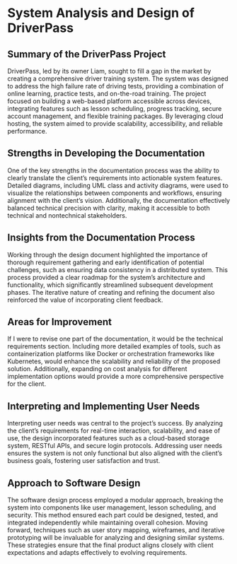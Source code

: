 # System Analysis and Design of DriverPass

## Summary of the DriverPass Project

DriverPass, led by its owner Liam, sought to fill a gap in the market by creating a comprehensive driver training system. The system was designed to address the high failure rate of driving tests, providing a combination of online learning, practice tests, and on-the-road training. The project focused on building a web-based platform accessible across devices, integrating features such as lesson scheduling, progress tracking, secure account management, and flexible training packages. By leveraging cloud hosting, the system aimed to provide scalability, accessibility, and reliable performance.

## Strengths in Developing the Documentation

One of the key strengths in the documentation process was the ability to clearly translate the client’s requirements into actionable system features. Detailed diagrams, including UML class and activity diagrams, were used to visualize the relationships between components and workflows, ensuring alignment with the client’s vision. Additionally, the documentation effectively balanced technical precision with clarity, making it accessible to both technical and nontechnical stakeholders.

## Insights from the Documentation Process

Working through the design document highlighted the importance of thorough requirement gathering and early identification of potential challenges, such as ensuring data consistency in a distributed system. This process provided a clear roadmap for the system’s architecture and functionality, which significantly streamlined subsequent development phases. The iterative nature of creating and refining the document also reinforced the value of incorporating client feedback.

## Areas for Improvement

If I were to revise one part of the documentation, it would be the technical requirements section. Including more detailed examples of tools, such as containerization platforms like Docker or orchestration frameworks like Kubernetes, would enhance the scalability and reliability of the proposed solution. Additionally, expanding on cost analysis for different implementation options would provide a more comprehensive perspective for the client.

## Interpreting and Implementing User Needs

Interpreting user needs was central to the project’s success. By analyzing the client’s requirements for real-time interaction, scalability, and ease of use, the design incorporated features such as a cloud-based storage system, RESTful APIs, and secure login protocols. Addressing user needs ensures the system is not only functional but also aligned with the client’s business goals, fostering user satisfaction and trust.

## Approach to Software Design

The software design process employed a modular approach, breaking the system into components like user management, lesson scheduling, and security. This method ensured each part could be designed, tested, and integrated independently while maintaining overall cohesion. Moving forward, techniques such as user story mapping, wireframes, and iterative prototyping will be invaluable for analyzing and designing similar systems. These strategies ensure that the final product aligns closely with client expectations and adapts effectively to evolving requirements.

